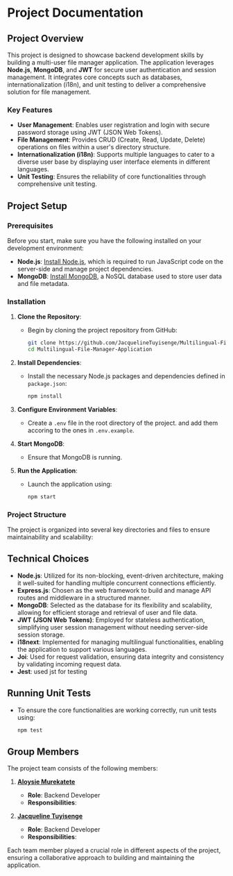 # Project Documentation

## Project Overview

This project is designed to showcase backend development skills by building a multi-user file manager application. The application leverages **Node.js**, **MongoDB**, and **JWT** for secure user authentication and session management. It integrates core concepts such as databases, internationalization (i18n), and unit testing to deliver a comprehensive solution for file management.

### Key Features

- **User Management**: Enables user registration and login with secure password storage using JWT (JSON Web Tokens).
- **File Management**: Provides CRUD (Create, Read, Update, Delete) operations on files within a user's directory structure.
- **Internationalization (i18n)**: Supports multiple languages to cater to a diverse user base by displaying user interface elements in different languages.
- **Unit Testing**: Ensures the reliability of core functionalities through comprehensive unit testing.

## Project Setup

### Prerequisites

Before you start, make sure you have the following installed on your development environment:

- **Node.js**: [Install Node.js](https://nodejs.org/), which is required to run JavaScript code on the server-side and manage project dependencies.
- **MongoDB**: [Install MongoDB](https://www.mongodb.com/try/download/community), a NoSQL database used to store user data and file metadata.

### Installation

1. **Clone the Repository**:
   - Begin by cloning the project repository from GitHub:
     ```sh
     git clone https://github.com/JacquelineTuyisenge/Multilingual-File-Manager-Application.git
     cd Multilingual-File-Manager-Application
     ```

2. **Install Dependencies**:
   - Install the necessary Node.js packages and dependencies defined in `package.json`:
     ```sh
     npm install
     ```

3. **Configure Environment Variables**:
   - Create a `.env` file in the root directory of the project. and add them accoring to the ones in `.env.example`.

4. **Start MongoDB**:
   - Ensure that MongoDB is running.

5. **Run the Application**:
   - Launch the application using:
     ```sh
     npm start
     ```

### Project Structure

The project is organized into several key directories and files to ensure maintainability and scalability:

## Technical Choices

- **Node.js**: Utilized for its non-blocking, event-driven architecture, making it well-suited for handling multiple concurrent connections efficiently.
- **Express.js**: Chosen as the web framework to build and manage API routes and middleware in a structured manner.
- **MongoDB**: Selected as the database for its flexibility and scalability, allowing for efficient storage and retrieval of user and file data.
- **JWT (JSON Web Tokens)**: Employed for stateless authentication, simplifying user session management without needing server-side session storage.
- **i18next**: Implemented for managing multilingual functionalities, enabling the application to support various languages.
- **Joi**: Used for request validation, ensuring data integrity and consistency by validating incoming request data.
- **Jest**: used jst for testing


## Running Unit Tests

- To ensure the core functionalities are working correctly, run unit tests using:
  ```sh
  npm test
  
## Group Members

The project team consists of the following members:

1. **[Aloysie Murekatete](https://github.com/M-Aloysie)**
   - **Role**: Backend Developer
   - **Responsibilities**: 

2. **[Jacqueline Tuyisenge](https://github.com/JacquelineTuyisenge)**
   - **Role**: Backend Developer
   - **Responsibilities**: 

Each team member played a crucial role in different aspects of the project, ensuring a collaborative approach to building and maintaining the application.

